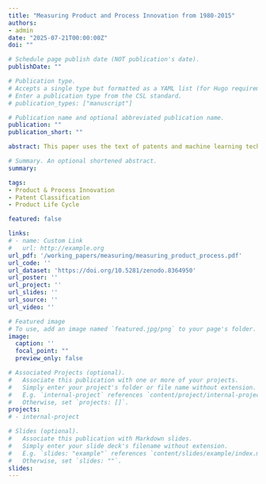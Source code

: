 ```yaml
---
title: "Measuring Product and Process Innovation from 1980-2015"
authors:
- admin
date: "2025-07-21T00:00:00Z"
doi: ""

# Schedule page publish date (NOT publication's date).
publishDate: ""

# Publication type.
# Accepts a single type but formatted as a YAML list (for Hugo requirements).
# Enter a publication type from the CSL standard.
# publication_types: ["manuscript"]

# Publication name and optional abbreviated publication name.
publication: ""
publication_short: ""

abstract: This paper uses the text of patents and machine learning techniques to classify patent claims as product or process innovations for U.S. publicly traded manufacturing firms. I document that the aggregate process share of innovation was on a large and secular decline from 1980-2015, falling from 26% in 1980 to 12% in 2015. I find that the process share is low at the beginning of a firm’s product life cycle, peaks in the middle before plateauing at an intermediate level at the end of the life cycle. The code and data underlying the process classification are publicly available to encourage future research in this area.

# Summary. An optional shortened abstract.
summary: 

tags:
- Product & Process Innovation
- Patent Classification
- Product Life Cycle

featured: false

links:
# - name: Custom Link
#   url: http://example.org
url_pdf: '/working_papers/measuring/measuring_product_process.pdf'
url_code: ''
url_dataset: 'https://doi.org/10.5281/zenodo.8364950'
url_poster: ''
url_project: ''
url_slides: ''
url_source: ''
url_video: ''

# Featured image
# To use, add an image named `featured.jpg/png` to your page's folder. 
image:
  caption: ''
  focal_point: ""
  preview_only: false

# Associated Projects (optional).
#   Associate this publication with one or more of your projects.
#   Simply enter your project's folder or file name without extension.
#   E.g. `internal-project` references `content/project/internal-project/index.md`.
#   Otherwise, set `projects: []`.
projects:
# - internal-project

# Slides (optional).
#   Associate this publication with Markdown slides.
#   Simply enter your slide deck's filename without extension.
#   E.g. `slides: "example"` references `content/slides/example/index.md`.
#   Otherwise, set `slides: ""`.
slides: 
---
```


<!-- This work is driven by the results in my [previous paper](/publication/conference-paper/) on LLMs.

{{% callout note %}}
Create your slides in Markdown - click the *Slides* button to check out the example.
{{% /callout %}}

Add the publication's **full text** or **supplementary notes** here. You can use rich formatting such as including [code, math, and images](https://docs.hugoblox.com/content/writing-markdown-latex/). -->
